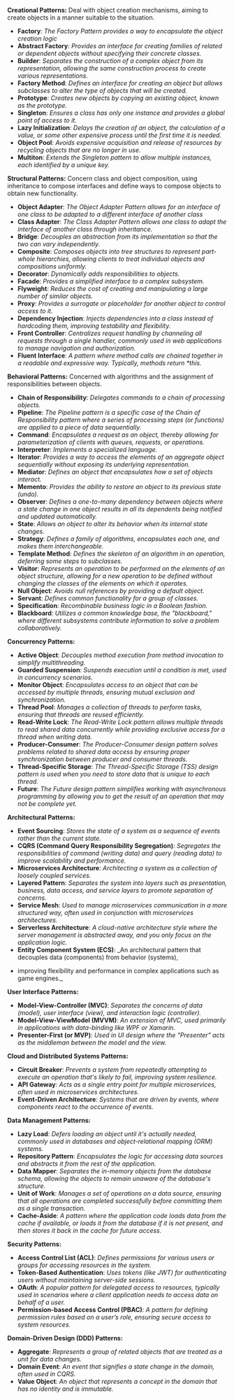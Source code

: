 **Creational Patterns:** Deal with object creation mechanisms, aiming to create objects in a manner suitable to the situation.

- **Factory**: _The Factory Pattern provides a way to encapsulate the object creation logic_
- **Abstract Factory**: _Provides an interface for creating families of related or dependent objects without specifying their concrete classes._
- **Builder**: _Separates the construction of a complex object from its representation, allowing the same construction process to create various representations._
- **Factory Method**: _Defines an interface for creating an object but allows subclasses to alter the type of objects that will be created._
- **Prototype**: _Creates new objects by copying an existing object, known as the prototype._
- **Singleton**: _Ensures a class has only one instance and provides a global point of access to it._
- **Lazy Initialization**: _Delays the creation of an object, the calculation of a value, or some other expensive process until the first time it is needed._
- **Object Pool**: _Avoids expensive acquisition and release of resources by recycling objects that are no longer in use._
- **Multiton**: _Extends the Singleton pattern to allow multiple instances, each identified by a unique key._


**Structural Patterns:** Concern class and object composition, using inheritance to compose interfaces and define ways to compose objects to obtain new functionality.

- **Object Adapter**: _The Object Adapter Pattern allows for an interface of one class to be adapted to a different interface of another class_
- **Class Adapter**: _The Class Adapter Pattern allows one class to adapt the interface of another class through inheritance._
- **Bridge**: _Decouples an abstraction from its implementation so that the two can vary independently._
- **Composite**: _Composes objects into tree structures to represent part-whole hierarchies, allowing clients to treat individual objects and compositions uniformly._
- **Decorator**: _Dynamically adds responsibilities to objects._
- **Facade**: _Provides a simplified interface to a complex subsystem._
- **Flyweight**: _Reduces the cost of creating and manipulating a large number of similar objects._
- **Proxy**: _Provides a surrogate or placeholder for another object to control access to it._
- **Dependency Injection**: _Injects dependencies into a class instead of hardcoding them, improving testability and flexibility._
- **Front Controller**: _Centralizes request handling by channeling all requests through a single handler, commonly used in web applications to manage navigation and authorization._
- **Fluent Interface**: _A pattern where method calls are chained together in a readable and expressive way. Typically, methods return *this._


**Behavioral Patterns:** Concerned with algorithms and the assignment of responsibilities between objects.

- **Chain of Responsibility**: _Delegates commands to a chain of processing objects._
- **Pipeline**: _The Pipeline pattern is a specific case of the Chain of Responsibility pattern where a series of processing steps (or functions) are applied to a piece of data sequentially._
- **Command**: _Encapsulates a request as an object, thereby allowing for parameterization of clients with queues, requests, or operations._
- **Interpreter**: _Implements a specialized language._
- **Iterator**: _Provides a way to access the elements of an aggregate object sequentially without exposing its underlying representation._
- **Mediator**: _Defines an object that encapsulates how a set of objects interact._
- **Memento**: _Provides the ability to restore an object to its previous state (undo)._
- **Observer**: _Defines a one-to-many dependency between objects where a state change in one object results in all its dependents being notified and updated automatically._
- **State**: _Allows an object to alter its behavior when its internal state changes._
- **Strategy**: _Defines a family of algorithms, encapsulates each one, and makes them interchangeable._
- **Template Method**: _Defines the skeleton of an algorithm in an operation, deferring some steps to subclasses._
- **Visitor**: _Represents an operation to be performed on the elements of an object structure, allowing for a new operation to be defined without changing the classes of the elements on which it operates._
- **Null Object**: _Avoids null references by providing a default object._
- **Servant**: _Defines common functionality for a group of classes._
- **Specification**: _Recombinable business logic in a Boolean fashion._
- **Blackboard**: _Utilizes a common knowledge base, the "blackboard," where different subsystems contribute information to solve a problem collaboratively._


**Concurrency Patterns:**

- **Active Object**: _Decouples method execution from method invocation to simplify multithreading._
- **Guarded Suspension**: _Suspends execution until a condition is met, used in concurrency scenarios._
- **Monitor Object**: _Encapsulates access to an object that can be accessed by multiple threads, ensuring mutual exclusion and synchronization._
- **Thread Pool**: _Manages a collection of threads to perform tasks, ensuring that threads are reused efficiently._
- **Read-Write Lock**: _The Read-Write Lock pattern allows multiple threads to read shared data concurrently while providing exclusive access for a thread when writing data._
- **Producer-Consumer**: _The Producer-Consumer design pattern solves problems related to shared data access by ensuring proper synchronization between producer and consumer threads._
- **Thread-Specific Storage**: _The Thread-Specific Storage (TSS) design pattern is used when you need to store data that is unique to each thread._
- **Future**: _The Future design pattern simplifies working with asynchronous programming by allowing you to get the result of an operation that may not be complete yet._


**Architectural Patterns:**

- **Event Sourcing**: _Stores the state of a system as a sequence of events rather than the current state._
- **CQRS (Command Query Responsibility Segregation)**: _Segregates the responsibilities of command (writing data) and query (reading data) to improve scalability and performance._
- **Microservices Architecture**: _Architecting a system as a collection of loosely coupled services._
- **Layered Pattern**: _Separates the system into layers such as presentation, business, data access, and service layers to promote separation of concerns._
- **Service Mesh**: _Used to manage microservices communication in a more structured way, often used in conjunction with microservices architectures._
- **Serverless Architecture**: _A cloud-native architecture style where the server management is abstracted away, and you only focus on the application logic._
- **Entity Component System (ECS)**: _An architectural pattern that decouples data (components) from behavior (systems),
 * improving flexibility and performance in complex applications such as game engines._


**User Interface Patterns:**

- **Model-View-Controller (MVC)**: _Separates the concerns of data (model), user interface (view), and interaction logic (controller)._
- **Model-View-ViewModel (MVVM)**: _An extension of MVC, used primarily in applications with data-binding like WPF or Xamarin._
- **Presenter-First (or MVP)**: _Used in UI design where the "Presenter" acts as the middleman between the model and the view._


**Cloud and Distributed Systems Patterns:**

- **Circuit Breaker**: _Prevents a system from repeatedly attempting to execute an operation that's likely to fail, improving system resilience._
- **API Gateway**: _Acts as a single entry point for multiple microservices, often used in microservices architectures._
- **Event-Driven Architecture**: _Systems that are driven by events, where components react to the occurrence of events._


**Data Management Patterns:**

- **Lazy Load**: _Defers loading an object until it's actually needed, commonly used in databases and object-relational mapping (ORM) systems._
- **Repository Pattern**: _Encapsulates the logic for accessing data sources and abstracts it from the rest of the application._
- **Data Mapper**: _Separates the in-memory objects from the database schema, allowing the objects to remain unaware of the database's structure._
- **Unit of Work**: _Manages a set of operations on a data source, ensuring that all operations are completed successfully before committing them as a single transaction._
- **Cache-Aside**: _A pattern where the application code loads data from the cache if available, or loads it from the database if it is not present, and then stores it back in the cache for future access._


**Security Patterns:**

- **Access Control List (ACL)**: _Defines permissions for various users or groups for accessing resources in the system._
- **Token-Based Authentication**: _Uses tokens (like JWT) for authenticating users without maintaining server-side sessions._
- **OAuth**: _A popular pattern for delegated access to resources, typically used in scenarios where a client application needs to access data on behalf of a user._
- **Permission-based Access Control (PBAC)**: _A pattern for defining permission rules based on a user’s role, ensuring secure access to system resources._


**Domain-Driven Design (DDD) Patterns:**

- **Aggregate**: _Represents a group of related objects that are treated as a unit for data changes._
- **Domain Event**: _An event that signifies a state change in the domain, often used in CQRS._
- **Value Object**: _An object that represents a concept in the domain that has no identity and is immutable._
